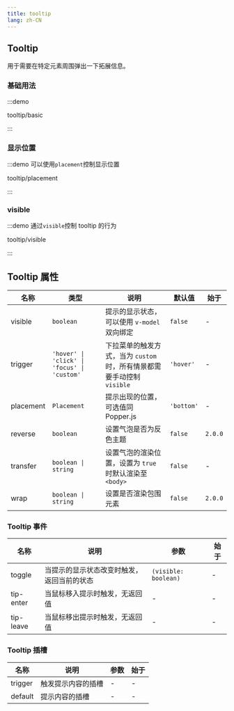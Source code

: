 ```yaml
---
title: tooltip
lang: zh-CN
---
```


## Tooltip

<script setup>
const demos = import.meta.globEager('../../../demos/bole-design/tooltip/*/*.vue')
</script>

用于需要在特定元素周围弹出一下拓展信息。

### 基础用法

:::demo

tooltip/basic

:::

### 显示位置

:::demo 可以使用`placement`控制显示位置

tooltip/placement

:::

### visible

:::demo 通过`visible`控制 tooltip 的行为

tooltip/visible

:::

## Tooltip 属性

| 名称      | 类型                                        | 说明                                                                   | 默认值     | 始于    |
| --------- | ------------------------------------------- | ---------------------------------------------------------------------- | ---------- | ------- |
| visible   | `boolean`                                   | 提示的显示状态，可以使用 `v-model` 双向绑定                            | `false`    | -       |
| trigger   | `'hover' \| 'click' \| 'focus' \| 'custom'` | 下拉菜单的触发方式，当为 `custom` 时，所有情景都需要手动控制 `visible` | `'hover'`  | -       |
| placement | `Placement`                                 | 提示出现的位置，可选值同 Popper.js                                     | `'bottom'` | -       |
| reverse   | `boolean`                                   | 设置气泡是否为反色主题                                                 | `false`    | `2.0.0` |
| transfer  | `boolean \| string`                         | 设置气泡的渲染位置，设置为 `true` 时默认渲染至 `<body>`                | `false`    | -       |
| wrap      | `boolean \| string`                         | 设置是否渲染包围元素                                                   | `false`    | `2.0.0` |

### Tooltip 事件

| 名称      | 说明                                       | 参数                 | 始于 |
| --------- | ------------------------------------------ | -------------------- | ---- |
| toggle    | 当提示的显示状态改变时触发，返回当前的状态 | `(visible: boolean)` | -    |
| tip-enter | 当鼠标移入提示时触发，无返回值             | -                    | -    |
| tip-leave | 当鼠标移出提示时触发，无返回值             | -                    | -    |

### Tooltip 插槽

| 名称    | 说明               | 参数 | 始于 |
| ------- | ------------------ | ---- | ---- |
| trigger | 触发提示内容的插槽 | -    | -    |
| default | 提示内容的插槽     | -    | -    |
